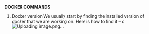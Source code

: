 **DOCKER COMMANDS**
1. Docker version
We usually start by finding the installed version of docker that we are working on. Here is how to find it –
c![Uploading image.png…]()
